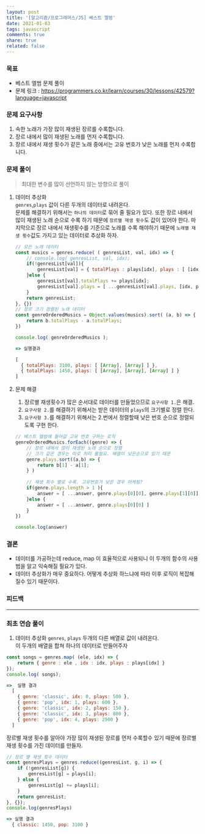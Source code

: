 ```yaml
---
layout: post
title: '[알고리즘/프로그래머스/JS] 베스트 엘범'
date: 2021-01-03
tags: javascript  
comments: true
share: true
related: false
---
```


### 목표
* 베스트 엘범 문제 풀이  
* 문제 링크 : https://programmers.co.kr/learn/courses/30/lessons/42579?language=javascript

### 문제 요구사항 
1. 속한 노래가 가장 많이 재생된 장르를 수록합니다.
2. 장르 내에서 많이 재생된 노래를 먼저 수록합니다.
3. 장르 내에서 재생 횟수가 같은 노래 중에서는 고유 번호가 낮은 노래를 먼저 수록합니다.

### 문제 풀이

> 최대한 변수를 많이 선언하지 않는 방향으로 풀이 

1. 데이터 추상화  
  `genres`,`plays` 값이 다른 두개의 데이터로 내려온다.  
  문제를 해결하기 위해서는 `하나의 데이터`로 묶어 줄 필요가 있다.
  또한 장르 내에서 많이 재생된 노래 순으로 수록 하기 때문에 `장르별 재생 횟수`도 값이 있어야 한다. 마지막으로 장르 내에서 재생횟수를 기준으로 노래를 수록 해야하기 때문에 `노래별 재생 횟수`값도 가지고 있는 데이터로 추상화 하자.  

    ```js
    // 모든 노래 데이터 
    const musics = genres.reduce( ( genresList, val, idx) => {
        // console.log( genresList, val, idx);
        if(!genresList[val]){
            genresList[val] = { totalPlays : plays[idx], plays : [ [idx, plays[idx] ]]}
        }else {
            genresList[val].totalPlays += plays[idx];
            genresList[val].plays = [ ...genresList[val].plays, [idx, plays[idx]] ]
        }
        return genresList;
    }, {})
    // 장르 크기 정렬된 노래 데이터 
    const genreOrderedMusics = Object.values(musics).sort( (a, b) => {
        return b.totalPlays - a.totalPlays;
    })

    console.log( genreOrderedMusics );

    => 실행결과 

    [
      { totalPlays: 3100, plays: [ [Array], [Array] ] },
      { totalPlays: 1450, plays: [ [Array], [Array], [Array] ] }
    ]

    ```
2. 문제 해결   
   1. 장르별 재생횟수가 많은 순서대로 데이터를 만들었으므로 `요구사항 1.`은 해결. 
   2. `요구사항 2.`를 해결하기 위해서는 받은 데이터의 `plays`의 크기별로 정렬 한다. 
   3. `요구사항 3.`를 해결하기 위해서는 2.번에서 정렬할때 낮은 번호 순으로 정렬되도록 구현 한다. 

    ```js
    // 베스트 엘범에 들어갈 고유 번호 구하는 로직 
    genreOrderedMusics.forEach((genre) => {
        // 장르 내에서 많이 재생된 노래 순으로 정렬
        // 크기 같은 경우는 따로 처리 불필요. 배열이 낮은순으로 있기 때문
        genre.plays.sort((a,b) => {
            return b[1] - a[1];
        } ) 
        
        // 재생 회수 별로 수록. 고유번호가 낮은 경우 어케됨?
        if(genre.plays.length > 1 ){
            answer = [ ...answer, genre.plays[0][0], genre.plays[1][0]];
        }else {
            answer = [ ...answer, genre.plays[0][0] ]
        }
    })

    console.log(answer)
    ```

### 결론
* 데이터를 가공하는데 reduce, map 이 효율적으로 사용되니 이 두개의 함수의 사용범을 알고 익숙해질 필요가 있다. 
* 데이터 추상화가 매우 중요하다. 어떻게 추상화 하느냐에 따라 이후 로직이 복잡해 질수 있기 때문이다. 


### 피드백 


---

### 최초 연습 풀이 
1. 데이터 추상화
`genres`, `plays` 두개의 다른 배열로 값이 내려온다.   
이 두개의 배열을 합쳐 하나의 데이터로 만들어주자

```js
const songs = genres.map( (ele, idx) => {
    return { genre : ele , idx : idx, plays : plays[idx] } 
});
console.log( songs);

=>  실행 결과 
  [
    { genre: 'classic', idx: 0, plays: 500 },
    { genre: 'pop', idx: 1, plays: 600 },
    { genre: 'classic', idx: 2, plays: 150 },
    { genre: 'classic', idx: 3, plays: 800 },
    { genre: 'pop', idx: 4, plays: 2500 }
  ]
```

장르별 재생 횟수를 알아야 가장 많이 재생된 장르를 먼저 수록할수 있기 때문에 장르별 재생 횟수를 가진 데이터를 만들자. 

```js
// 장르 별 재생 횟수 데이터 
const genresPlays = genres.reduce((genresList, g, i) => {
    if (!genresList[g]) {
        genresList[g] = plays[i];
    } else {
        genresList[g] += plays[i];
    }
    return genresList;
}, {});
console.log(genresPlays)

=> 실행 결과
  { classic: 1450, pop: 3100 }
```